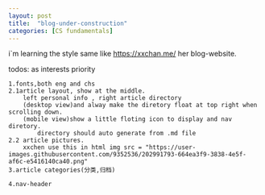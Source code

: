 ```yaml
---
layout: post
title:  "blog-under-construction"
categories: [CS fundamentals]
---
```


i\`m learning the style same like https://xxchan.me/ her blog-website.

todos: as interests priority

    1.fonts,both eng and chs
    2.1article layout, show at the middle.
        left personal info , right article directory
        (desktop view)and alway make the diretory float at top right when scrolling down. 
        (mobile view)show a little floting icon to display and nav diretory. 
            directory should auto generate from .md file 
    2.2 article pictures.
        xxchen use this in html img src = "https://user-images.githubusercontent.com/9352536/202991793-664ea3f9-3838-4e5f-af6c-e5416140ca40.png"       
    3.article categories(分类,归档)

    4.nav-header 


